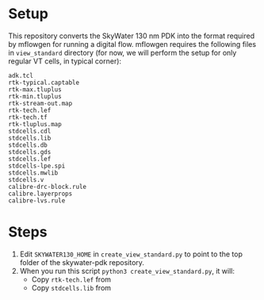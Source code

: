 # Setup

This repository converts the SkyWater 130 nm PDK into the format required by mflowgen for running a digital flow. mflowgen requires the following files in `view_standard` directory (for now, we will perform the setup for only regular VT cells, in typical corner):
```
adk.tcl
rtk-typical.captable
rtk-max.tluplus
rtk-min.tluplus
rtk-stream-out.map
rtk-tech.lef
rtk-tech.tf
rtk-tluplus.map
stdcells.cdl
stdcells.lib
stdcells.db
stdcells.gds
stdcells.lef
stdcells-lpe.spi
stdcells.mwlib
stdcells.v
calibre-drc-block.rule
calibre.layerprops
calibre-lvs.rule
```

# Steps
1. Edit `SKYWATER130_HOME` in `create_view_standard.py` to point to the top folder of the skywater-pdk repository.
2. When you run this script `python3 create_view_standard.py`, it will:
    - Copy `rtk-tech.lef` from 
    - Copy `stdcells.lib` from 
